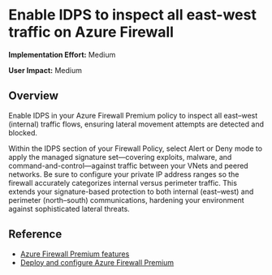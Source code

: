 #  Enable IDPS to inspect all east-west traffic on Azure Firewall
**Implementation Effort:** Medium  

**User Impact:** Medium

## Overview

Enable IDPS in your Azure Firewall Premium policy to inspect all east–west (internal) traffic flows, ensuring lateral movement attempts are detected and blocked. 

Within the IDPS section of your Firewall Policy, select Alert or Deny mode to apply the managed signature set—covering exploits, malware, and command-and-control—against traffic between your VNets and peered networks. Be sure to configure your private IP address ranges so the firewall accurately categorizes internal versus perimeter traffic. This extends your signature-based protection to both internal (east–west) and perimeter (north–south) communications, hardening your environment against sophisticated lateral threats.

## Reference

* [Azure Firewall Premium features](https://learn.microsoft.com/en-us/azure/firewall/premium-features#intrusion-detection-and-prevention-system)
* [Deploy and configure Azure Firewall Premium](https://learn.microsoft.com/en-us/azure/firewall/premium-deploy#configure-idps)

